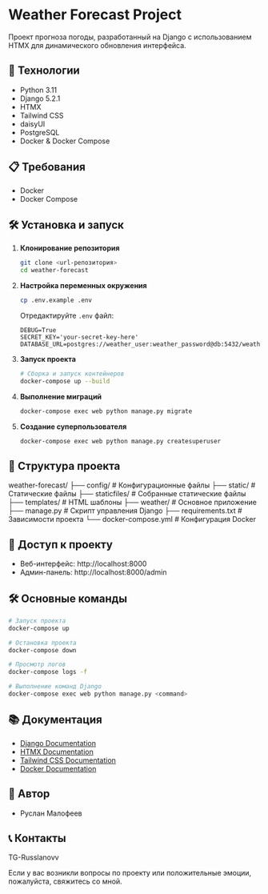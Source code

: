 # Weather Forecast Project

Проект прогноза погоды, разработанный на Django с использованием HTMX для динамического обновления интерфейса.

## 🚀 Технологии

- Python 3.11
- Django 5.2.1
- HTMX
- Tailwind CSS
- daisyUI
- PostgreSQL
- Docker & Docker Compose

## 📋 Требования

- Docker
- Docker Compose

## 🛠 Установка и запуск

1. **Клонирование репозитория**
   ```bash
   git clone <url-репозитория>
   cd weather-forecast
   ```

2. **Настройка переменных окружения**
   ```bash
   cp .env.example .env
   ```
   Отредактируйте `.env` файл:
   ```env
   DEBUG=True
   SECRET_KEY='your-secret-key-here'
   DATABASE_URL=postgres://weather_user:weather_password@db:5432/weather_db
   ```

3. **Запуск проекта**
   ```bash
   # Сборка и запуск контейнеров
   docker-compose up --build
   ```

4. **Выполнение миграций**
   ```bash
   docker-compose exec web python manage.py migrate
   ```

5. **Создание суперпользователя**
   ```bash
   docker-compose exec web python manage.py createsuperuser
   ```

## 📁 Структура проекта

weather-forecast/
├── config/ # Конфигурационные файлы
├── static/ # Статические файлы
├── staticfiles/ # Собранные статические файлы
├── templates/ # HTML шаблоны
├── weather/ # Основное приложение
├── manage.py # Скрипт управления Django
├── requirements.txt # Зависимости проекта
└── docker-compose.yml # Конфигурация Docker

## 🔐 Доступ к проекту

- Веб-интерфейс: http://localhost:8000
- Админ-панель: http://localhost:8000/admin

## 🛠 Основные команды

```bash
# Запуск проекта
docker-compose up

# Остановка проекта
docker-compose down

# Просмотр логов
docker-compose logs -f

# Выполнение команд Django
docker-compose exec web python manage.py <command>
```

## 📚 Документация

- [Django Documentation](https://docs.djangoproject.com/)
- [HTMX Documentation](https://htmx.org/docs/)
- [Tailwind CSS Documentation](https://tailwindcss.com/docs)
- [Docker Documentation](https://docs.docker.com/)

## 👥 Автор

- Руслан Малофеев

## 📞 Контакты

TG-Russlanovv

Если у вас возникли вопросы по проекту или положительные эмоции, пожалуйста, свяжитесь со мной.